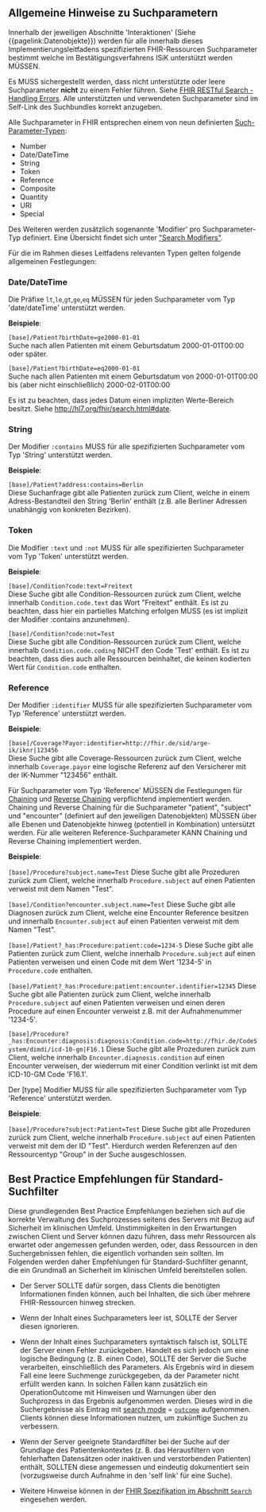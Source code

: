 ## Allgemeine Hinweise zu Suchparametern

Innerhalb der jeweiligen Abschnitte 'Interaktionen' (Siehe {{pagelink:Datenobjekte}}) werden für alle innerhalb dieses Implementierungsleitfadens spezifizierten FHIR-Ressourcen Suchparameter bestimmt welche im Bestätigungsverfahrens ISiK unterstützt werden MÜSSEN.

Es MUSS sichergestellt werden, dass nicht unterstützte oder leere Suchparameter **nicht** zu einem Fehler führen. Siehe [FHIR RESTful Search - Handling Errors](https://www.hl7.org/fhir/search.html#errors). Alle unterstützten und verwendeten Suchparameter sind im Self-Link des Suchbundles korrekt anzugeben.

Alle Suchparameter in FHIR entsprechen einem von neun definierten [Such-Parameter-Typen](http://hl7.org/fhir/search.html):

* Number
* Date/DateTime
* String
* Token
* Reference
* Composite
* Quantity
* URI
* Special

Des Weiteren werden zusätzlich sogenannte 'Modifier' pro Suchparameter-Typ definiert. Eine Übersicht findet sich unter ["Search Modifiers"](http://hl7.org/fhir/search.html#modifiers).

Für die im Rahmen dieses Leitfadens relevanten Typen gelten folgende allgemeinen Festlegungen:

### Date/DateTime

Die Präfixe `lt`,`le`,`gt`,`ge`,`eq` MÜSSEN für jeden Suchparameter vom Typ 'date/dateTime' unterstützt werden.

**Beispiele**:

```[base]/Patient?birthDate=ge2000-01-01``` <br>
Suche nach allen Patienten mit einem Geburtsdatum 2000-01-01T00:00 oder später.

```[base]/Patient?birthDate=eq2000-01-01``` <br>
Suche nach allen Patienten mit einem Geburtsdatum von 2000-01-01T00:00 bis (aber nicht einschließlich) 2000-02-01T00:00

Es ist zu beachten, dass jedes Datum einen impliziten Werte-Bereich besitzt. Siehe http://hl7.org/fhir/search.html#date.

### String

Der Modifier `:contains` MUSS für alle spezifizierten Suchparameter vom Typ 'String' unterstützt werden.

**Beispiele**:

```[base]/Patient?address:contains=Berlin``` <br>
Diese Suchanfrage gibt alle Patienten zurück zum Client, welche in einem Adress-Bestandteil den String 'Berlin' enthält (z.B. alle Berliner Adressen unabhängig von konkreten Bezirken).

### Token

Die Modifier `:text` und `:not` MUSS für alle spezifizierten Suchparameter vom Typ 'Token' unterstützt werden.

**Beispiele**:

```[base]/Condition?code:text=Freitext``` <br>
Diese Suche gibt alle Condition-Ressourcen zurück zum Client, welche innerhalb `Condition.code.text` das Wort "Freitext" enthält. Es ist zu beachten, dass hier ein partielles Matching erfolgen MUSS (es ist implizit der Modifier :contains anzunehmen).

```[base]/Condition?code:not=Test``` <br>
Diese Suche gibt alle Condition-Ressourcen zurück zum Client, welche innerhalb `Condition.code.coding` NICHT den Code 'Test' enthält. Es ist zu beachten, dass dies auch alle Ressourcen beinhaltet, die keinen kodierten Wert für `Condition.code` enthalten.

### Reference

Der Modifier `:identifier` MUSS für alle spezifizierten Suchparameter vom Typ 'Reference' unterstützt werden.

**Beispiele**:

```[base]/Coverage?Payor:identifier=http://fhir.de/sid/arge-ik/iknr|123456``` <br>
Diese Suche gibt alle Coverage-Ressourcen zurück zum Client, welche innerhalb `Coverage.payor` eine logische Referenz auf den Versicherer mit der IK-Nummer "123456" enthält.

Für Suchparameter vom Typ 'Reference' MÜSSEN die Festlegungen für [Chaining](http://hl7.org/fhir/search.html#chaining) und [Reverse Chaining](http://hl7.org/fhir/search.html#has) verpflichtend implementiert werden. Chaining und Reverse Chaining für die Suchparameter "patient", "subject" und "encounter" (definiert auf den jeweiligen Datenobjekten) MÜSSEN über alle Ebenen und Datenobjekte hinweg (potentiell in Kombination) untersützt werden. Für alle weiteren Reference-Suchparameter KANN Chaining und Reverse Chaining implementiert werden.

**Beispiele**:

``[base]/Procedure?subject.name=Test``
Diese Suche gibt alle Prozeduren zurück zum Client, welche innerhalb `Procedure.subject` auf einen Patienten verweist mit dem Namen "Test".

``[base]/Condition?encounter.subject.name=Test``
Diese Suche gibt alle Diagnosen zurück zum Client, welche eine Encounter Reference besitzen und innerhalb `Encounter.subject` auf einen Patienten verweist mit dem Namen "Test".

``[base]/Patient?_has:Procedure:patient:code=1234-5``
Diese Suche gibt alle Patienten zurück zum Client, welche innerhalb `Procedure.subject` auf einen Patienten verweisen und einen Code mit dem Wert '1234-5' in `Procedure.code` enthalten.

``[base]/Patient?_has:Procedure:patient:encounter.identifier=12345``
Diese Suche gibt alle Patienten zurück zum Client, welche innerhalb `Procedure.subject` auf einen Patienten verweisen und einen deren Procedure auf einen Encounter verweist z.B. mit der Aufnahmenummer '1234-5'.

``[base]/Procedure?_has:Encounter:diagnosis:diagnosis:Condition.code=http://fhir.de/CodeSystem/dimdi/icd-10-gm|F16.1``
Diese Suche gibt alle Prozeduren zurück zum Client, welche innerhalb `Encounter.diagnosis.condition` auf einen Encounter verweisen, der wiederrum mit einer Condition verlinkt ist mit dem ICD-10-GM Code 'F16.1'.

Der [type] Modifier MUSS für alle spezifizierten Suchparameter vom Typ 'Reference' unterstützt werden.

**Beispiele**:

``[base]/Procedure?subject:Patient=Test``
Diese Suche gibt alle Prozeduren zurück zum Client, welche innerhalb `Procedure.subject` auf einen Patienten verweist mit dem der ID "Test". Hierdurch werden Referenzen auf den Ressourcentyp "Group" in der Suche ausgeschlossen.

## Best Practice Empfehlungen für Standard-Suchfilter

Diese grundlegenden Best Practice Empfehlungen beziehen sich auf die korrekte Verwaltung des Suchprozesses seitens des Servers mit Bezug auf Sicherheit im klinischen Umfeld. Unstimmigkeiten in den Erwartungen zwischen Client und Server können dazu führen, dass mehr Ressourcen als erwartet oder angemessen gefunden werden, oder, dass Ressourcen in den Suchergebnissen fehlen, die eigentlich vorhanden sein sollten. Im Folgenden werden daher Empfehlungen für Standard-Suchfilter genannt, die ein Grundmaß an Sicherheit im klinischen Umfeld bereitstellen sollen.

- Der Server SOLLTE dafür sorgen, dass Clients die benötigten Informationen finden können, auch bei Inhalten, die sich über mehrere FHIR-Ressourcen hinweg strecken.

- Wenn der Inhalt eines Suchparameters leer ist, SOLLTE der Server diesen ignorieren.

- Wenn der Inhalt eines Suchparameters syntaktisch falsch ist, SOLLTE der Server einen Fehler zurückgeben. Handelt es sich jedoch um eine logische Bedingung (z. B. einen Code), SOLLTE der Server die Suche verarbeiten, einschließlich des Parameters. Als Ergebnis wird in diesem Fall eine leere Suchmenge zurückgegeben, da der Parameter nicht erfüllt werden kann. In solchen Fällen kann zusätzlich ein OperationOutcome mit Hinweisen und Warnungen über den Suchprozess in das Ergebnis aufgenommen werden. Dieses wird in die Suchergebnisse als Eintrag mit [search mode](https://www.hl7.org/fhir/bundle-definitions.html#Bundle.entry.search.mode) = [`outcome`](https://www.hl7.org/fhir/valueset-search-entry-mode.html) aufgenommen. Clients können diese Informationen nutzen, um zukünftige Suchen zu verbessern.

- Wenn der Server geeignete Standardfilter bei der Suche auf der Grundlage des Patientenkontextes (z. B. das Herausfiltern von fehlerhaften Datensätzen oder inaktiven und verstorbenden Patienten) enthält, SOLLTEN diese angemessen und eindeutig dokumentiert sein (vorzugsweise durch Aufnahme in den 'self link' für eine Suche).

- Weitere Hinweise können in der [FHIR Spezifikation im Abschnitt `Search`]((https://www.hl7.org/fhir/search.html#errors)) eingesehen werden.
